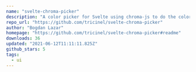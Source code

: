 ```yaml
---
name: "svelte-chroma-picker"
description: "A color picker for Svelte using chroma-js to do the color manipulations"
repo_url: "https://github.com/tricinel/svelte-chroma-picker"
author: "Bogdan Lazar"
homepage: "https://github.com/tricinel/svelte-chroma-picker#readme"
downloads: 36
updated: "2021-06-12T11:11:11.825Z"
github_stars: 5
tags: 
  - ui
---
```

